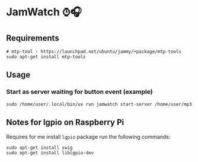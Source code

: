 # JamWatch ⌚︎🎧

## Requirements

```shell
# mtp-tool - https://launchpad.net/ubuntu/jammy/+package/mtp-tools
sudo apt-get install mtp-tools
```

## Usage
### Start as server waiting for button event (example)
```shell
sudo /home/user/.local/bin/uv run jamwatch start-server /home/user/mp3
```

## Notes for lgpio on Raspberry Pi
Requires for me install `lgpio` package run the following commands:
```shell
sudo apt-get install swig
sudo apt-get install liblgpio-dev
```


